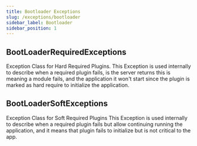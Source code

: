 ```yaml
---
title: Bootloader Exceptions
slug: /exceptions/bootloader
sidebar_label: Bootloader
sidebar_position: 1
---
```

## BootLoaderRequiredExceptions
Exception Class for Hard Required Plugins. This Exception is used internally to describe when a required plugin fails, 
is the server returns this is meaning a module fails, and the application it won't start since the plugin is marked as 
hard require to initialize the application.

## BootLoaderSoftExceptions
Exception Class for Soft Required Plugins This Exception is used internally to describe when a required plugin fails but 
allow continuing running the application, and it means that plugin fails to initialize but is not critical to the app.